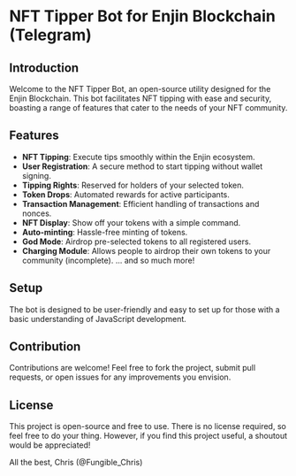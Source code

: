 # NFT Tipper Bot for Enjin Blockchain (Telegram)

## Introduction
Welcome to the NFT Tipper Bot, an open-source utility designed for the Enjin Blockchain. This bot facilitates NFT tipping with ease and security, boasting a range of features that cater to the needs of your NFT community.

## Features
- **NFT Tipping**: Execute tips smoothly within the Enjin ecosystem.
- **User Registration**: A secure method to start tipping without wallet signing.
- **Tipping Rights**: Reserved for holders of your selected token.
- **Token Drops**: Automated rewards for active participants.
- **Transaction Management**: Efficient handling of transactions and nonces.
- **NFT Display**: Show off your tokens with a simple command.
- **Auto-minting**: Hassle-free minting of tokens.
- **God Mode**: Airdrop pre-selected tokens to all registered users.
- **Charging Module**: Allows people to airdrop their own tokens to your community (incomplete).
... and so much more!

## Setup
The bot is designed to be user-friendly and easy to set up for those with a basic understanding of JavaScript development.

## Contribution
Contributions are welcome! Feel free to fork the project, submit pull requests, or open issues for any improvements you envision.

## License
This project is open-source and free to use. There is no license required, so feel free to do your thing. However, if you find this project useful, a shoutout would be appreciated!

All the best,
Chris (@Fungible_Chris)
